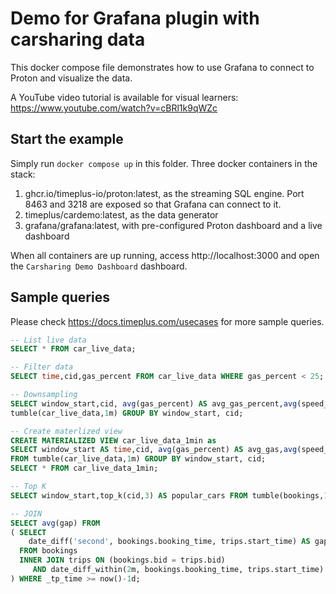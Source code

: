 # Demo for Grafana plugin with carsharing data

This docker compose file demonstrates how to use Grafana to connect to Proton and visualize the data.

A YouTube video tutorial is available for visual learners: https://www.youtube.com/watch?v=cBRl1k9qWZc

## Start the example

Simply run `docker compose up` in this folder. Three docker containers in the stack:

1. ghcr.io/timeplus-io/proton:latest, as the streaming SQL engine. Port 8463 and 3218 are exposed so that Grafana can connect to it.
2. timeplus/cardemo:latest, as the data generator
3. grafana/grafana:latest, with pre-configured Proton dashboard and a live dashboard

When all containers are up running, access http://localhost:3000 and open the `Carsharing Demo Dashboard` dashboard.

## Sample queries

Please check https://docs.timeplus.com/usecases for more sample queries.

```sql
-- List live data
SELECT * FROM car_live_data; 

-- Filter data
SELECT time,cid,gas_percent FROM car_live_data WHERE gas_percent < 25;  

-- Downsampling
SELECT window_start,cid, avg(gas_percent) AS avg_gas_percent,avg(speed_kmh) AS avg_speed FROM
tumble(car_live_data,1m) GROUP BY window_start, cid; 

-- Create materlized view
CREATE MATERIALIZED VIEW car_live_data_1min as
SELECT window_start AS time,cid, avg(gas_percent) AS avg_gas,avg(speed_kmh) AS avg_speed 
FROM tumble(car_live_data,1m) GROUP BY window_start, cid; 
SELECT * FROM car_live_data_1min;

-- Top K
SELECT window_start,top_k(cid,3) AS popular_cars FROM tumble(bookings,1h) GROUP BY window_start;

-- JOIN
SELECT avg(gap) FROM
( SELECT
    date_diff('second', bookings.booking_time, trips.start_time) AS gap
  FROM bookings
  INNER JOIN trips ON (bookings.bid = trips.bid) 
     AND date_diff_within(2m, bookings.booking_time, trips.start_time)
) WHERE _tp_time >= now()-1d;

```

